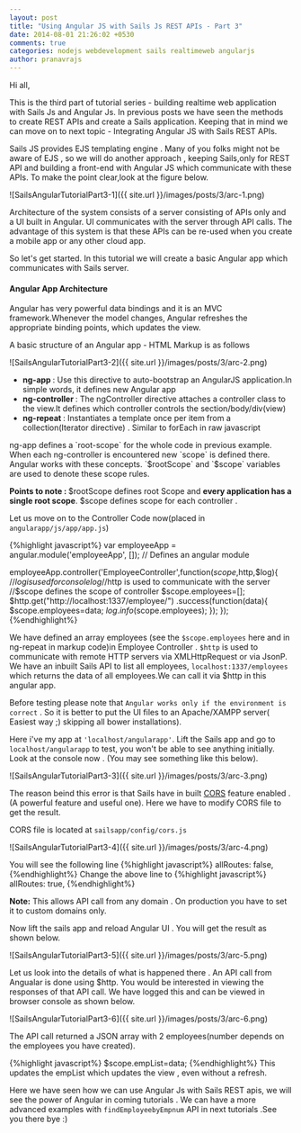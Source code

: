 ```yaml
---
layout: post
title: "Using Angular JS with Sails Js REST APIs - Part 3"
date: 2014-08-01 21:26:02 +0530
comments: true
categories: nodejs webdevelopment sails realtimeweb angularjs
author: pranavrajs	
---
```


Hi all,

This is the third part of tutorial series - building realtime web application with Sails Js and Angular Js. In previous posts we have seen the methods to create REST APIs and create a Sails application. Keeping that in mind we can move on to next topic - Integrating Angular JS with Sails REST APIs.

<!-- more -->
Sails JS provides EJS templating engine . Many of you folks might not be aware of EJS , so we will do another approach , keeping Sails,only for REST API and building a front-end with Angular JS which communicate with these APIs. To make the point clear,look at the figure below.

![SailsAngularTutorialPart3-1]({{ site.url }}/images/posts/3/arc-1.png)

Architecture of the system consists of a server consisting of APIs only and a UI built in Angular. UI communicates with the server through API calls. The advantage of this system is that these APIs can be re-used when you create a mobile app or any other cloud app.

So let's get started. In this tutorial we will create a basic Angular app which communicates with Sails server. 

<h4>Angular App Architecture</h4>

Angular has very powerful data bindings and it is an MVC framework.Whenever the model changes, Angular refreshes the appropriate binding points, which updates the view.

A basic structure of an Angular app - HTML Markup is as follows


![SailsAngularTutorialPart3-2]({{ site.url }}/images/posts/3/arc-2.png)


<ul>
	<li><strong>ng-app </strong>: Use this directive to auto-bootstrap an AngularJS application.In simple words, it defines new Angular app</li>
	<li><strong>ng-controller </strong>: The ngController directive attaches a controller class to the view.It defines which controller controls the section/body/div(view)</li>
	<li><strong>ng-repeat </strong>: Instantiates a template once per item from a collection(Iterator directive) . Similar to forEach in raw javascript</li>
</ul>
ng-app defines a `root-scope` for the whole code in previous example. When each ng-controller is encountered new `scope` is defined there. Angular works with these concepts. `$rootScope` and `$scope` variables are used to denote these scope rules.

<strong>Points to note : </strong>
$rootScope defines root Scope and <strong>every application has a single root scope</strong>.
$scope defines scope for each controller .

Let us move on to the Controller Code now(placed in `angularapp/js/app/app.js`)

{%highlight javascript%}
var employeeApp = angular.module('employeeApp', []); // Defines an angular module

employeeApp.controller('EmployeeController',function($scope,$http,$log){
	//$log is used for console log
	//$http is used to communicate with the server 
	//$scope defines the scope of controller
	$scope.employees=[];
	$http.get("http://localhost:1337/employee/")
		 .success(function(data){
		 	$scope.employees=data;
		 	$log.info($scope.employees);
		 });
});
{%endhighlight%}

We have defined an array employees (see the `$scope.employees` here and in ng-repeat in markup code)in Employee Controller . `$http` is used to communicate with remote HTTP servers via XMLHttpRequest or via JsonP. We have an inbuilt Sails API to list all employees, `localhost:1337/employees`  which returns the data of all employees.We can call it via $http in this angular app. 

Before testing please note that `Angular works only if the environment is correct` . So it is better to put the UI files to an Apache/XAMPP server( Easiest way ;) skipping all bower installations).

Here i've my app at `'localhost/angularapp'`. Lift the Sails app and go to `localhost/angularapp` to test,  you won't be able to see anything initially. Look at the console now . (You may see something like this below).


![SailsAngularTutorialPart3-3]({{ site.url }}/images/posts/3/arc-3.png)

The reason beind this error is that Sails have in built <a target="_blank" href="http://en.wikipedia.org/wiki/Cross-origin_resource_sharing">CORS</a> feature enabled .(A powerful feature and useful one). Here we have to modify CORS file to get the result.

CORS file is located at `sailsapp/config/cors.js`

![SailsAngularTutorialPart3-4]({{ site.url }}/images/posts/3/arc-4.png)

You will see the following line 
{%highlight javascript%}
allRoutes: false,
{%endhighlight%}
Change the above line to
{%highlight javascript%}
allRoutes: true,
{%endhighlight%}

<strong>Note:</strong> This allows API call from any domain . On production you have to set it to custom domains only.

Now lift the sails app and reload Angular UI . You will get the result as shown below.

![SailsAngularTutorialPart3-5]({{ site.url }}/images/posts/3/arc-5.png)

Let us look into the details of what is happened there . An API call from Angualar is done using $http. You would be interested in viewing the responses of that API call. We have logged this and can be viewed in browser console as shown below.

![SailsAngularTutorialPart3-6]({{ site.url }}/images/posts/3/arc-6.png)


The API call returned a JSON array with 2 employees(number depends on the employees you have created).

{%highlight javascript%}
$scope.empList=data;
{%endhighlight%}
This updates the empList which updates the view , even without a refresh. 

Here we have seen how we can use Angular Js with Sails REST apis, we will see the power of Angular in coming tutorials . We can have a more advanced examples with `findEmployeebyEmpnum` API in next tutorials .See you there bye :)


<script type="text/javascript">
    google_ad_client = "ca-pub-7831813631234919";
    google_ad_slot = "5919566879";
    google_ad_width = 728;
    google_ad_height = 90;
</script>
<!-- Maangalabs-3 -->
<script type="text/javascript"
src="//pagead2.googlesyndication.com/pagead/show_ads.js">
</script>